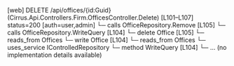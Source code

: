 [web] DELETE /api/offices/{id:Guid}  (Cirrus.Api.Controllers.Firm.OfficesController.Delete)  [L101–L107] status=200 [auth=user,admin]
  └─ calls OfficeRepository.Remove [L105]
  └─ calls OfficeRepository.WriteQuery [L104]
  └─ delete Office [L105]
    └─ reads_from Offices
  └─ write Office [L104]
    └─ reads_from Offices
  └─ uses_service IControlledRepository<Office>
    └─ method WriteQuery [L104]
      └─ ... (no implementation details available)

